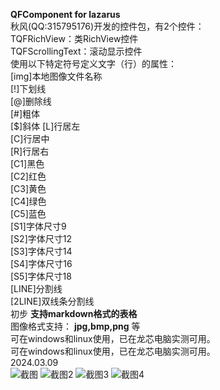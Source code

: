  **QFComponent for lazarus**   
秋风(QQ:315795176)开发的控件包，有2个控件：  
TQFRichView：类RichView控件  
TQFScrollingText：滚动显示控件  
使用以下特定符号定义文字（行）的属性：  
[img]本地图像文件名称  
[!]下划线  
[@]删除线  
[#]粗体  
[$]斜体 
[L]行居左  
[C]行居中  
[R]行居右  
[C1]黑色  
[C2]红色  
[C3]黄色  
[C4]绿色  
[C5]蓝色  
[S1]字体尺寸9  
[S2]字体尺寸12  
[S3]字体尺寸14  
[S4]字体尺寸16  
[S5]字体尺寸18  
[LINE]分割线  
[2LINE]双线条分割线  
初步 **支持markdown格式的表格**   
图像格式支持： **jpg,bmp,png** 等    
可在windows和linux使用，已在龙芯电脑实测可用。  
可在windows和linux使用，已在龙芯电脑实测可用。  
2024.03.09  
![截图](https://github.com/szlbz/QFComponent/blob/main/%E6%88%AA%E5%9B%BE.png)
![截图2](https://github.com/szlbz/QFComponent/blob/main/%E6%88%AA%E5%9B%BE2.png)
![截图3](https://github.com/szlbz/QFComponent/blob/main/%E6%88%AA%E5%9B%BE3.png)
![截图4](https://github.com/szlbz/QFComponent/blob/main/%E6%88%AA%E5%9B%BE4.png)  
